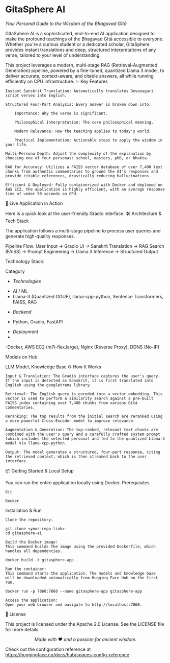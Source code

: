 
# GitaSphere AI
*Your Personal Guide to the Wisdom of the Bhagavad Gītā*


GitaSphere AI is a sophisticated, end-to-end AI application designed to make the profound teachings of the Bhagavad Gītā accessible to everyone. Whether you're a curious student or a dedicated scholar, GitaSphere provides instant translations and deep, structured interpretations of any verse, tailored to your level of understanding.

This project leverages a modern, multi-stage RAG (Retrieval-Augmented Generation) pipeline, powered by a fine-tuned, quantized Llama 3 model, to deliver accurate, context-aware, and citable answers, all while running efficiently on CPU infrastructure.
✨ Key Features

    Instant Sanskrit Translation: Automatically translates Devanagari script verses into English.

    Structured Four-Part Analysis: Every answer is broken down into:

        Importance: Why the verse is significant.

        Philosophical Interpretation: The core philosophical meaning.

        Modern Relevance: How the teaching applies to today's world.

        Practical Implementation: Actionable steps to apply the wisdom in your life.

    Multi-Persona Depth: Adjust the complexity of the explanation by choosing one of four personas: school, masters, phD, or bhakta.

    RAG for Accuracy: Utilizes a FAISS vector database of over 7,400 text chunks from authentic commentaries to ground the AI's responses and provide citable references, drastically reducing hallucinations.

    Efficient & Deployed: Fully containerized with Docker and deployed on AWS EC2, the application is highly efficient, with an average response time of under 50 seconds on CPU.

🚀 Live Application in Action

Here is a quick look at the user-friendly Gradio interface.
🛠️ Architecture & Tech Stack

The application follows a multi-stage pipeline to process user queries and generate high-quality responses.

Pipeline Flow:
User Input -> Gradio UI -> Sanskrit Translation -> RAG Search (FAISS) -> Prompt Engineering -> Llama 3 Inference -> Structured Output

Technology Stack:

Category
	
* *Technologies*
- AI / ML
- Llama-3 (Quantized GGUF), llama-cpp-python, Sentence Transformers, FAISS, RAG
* *Backend*

- Python, Gradio, FastAPI

* *Deployment*
* 
-Docker, AWS EC2 (m7i-flex.large), Nginx (Reverse Proxy), DDNS (No-IP)

Models on Hub
	
LLM Model, Knowledge Base
⚙️ How It Works

    Input & Translation: The Gradio interface captures the user's query. If the input is detected as Sanskrit, it is first translated into English using the googletrans library.

    Retrieval: The English query is encoded into a vector embedding. This vector is used to perform a similarity search against a pre-built FAISS index containing over 7,400 chunks from various Gītā commentaries.

    Reranking: The top results from the initial search are reranked using a more powerful Cross-Encoder model to improve relevance.

    Augmentation & Generation: The top-ranked, relevant text chunks are combined with the user's query and a carefully crafted system prompt (which includes the selected persona) and fed to the quantized Llama-3 model via llama-cpp-python.

    Output: The model generates a structured, four-part response, citing the retrieved context, which is then streamed back to the user interface.

📦 Getting Started & Local Setup

You can run the entire application locally using Docker.
Prerequisites

    Git

    Docker

Installation & Run

    Clone the repository:

    git clone <your-repo-link>
    cd gitasphere-ai

    Build the Docker image:
    This command builds the image using the provided Dockerfile, which handles all dependencies.

    docker build -t gitasphere-app .

    Run the container:
    This command starts the application. The models and knowledge base will be downloaded automatically from Hugging Face Hub on the first run.

    docker run -p 7860:7860 --name gitasphere-app gitasphere-app

    Access the application:
    Open your web browser and navigate to http://localhost:7860.

📜 License

This project is licensed under the Apache 2.0 License. See the LICENSE file for more details.

<div align="center">
<em>Made with ❤️ and a passion for ancient wisdom.</em>
</div>

Check out the configuration reference at https://huggingface.co/docs/hub/spaces-config-reference
